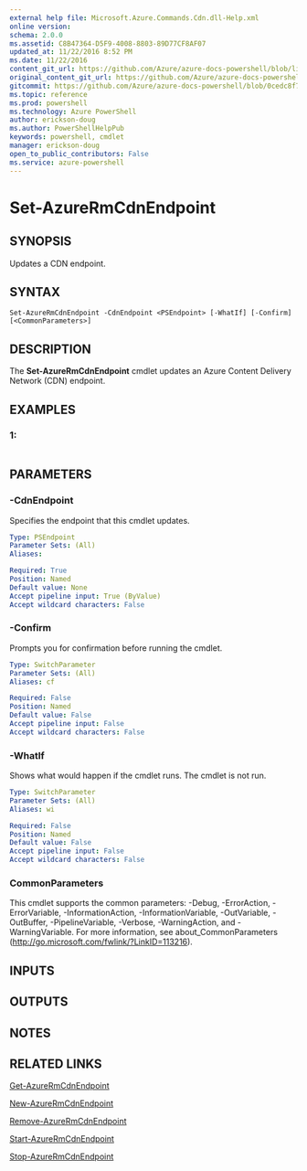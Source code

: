 ```yaml
---
external help file: Microsoft.Azure.Commands.Cdn.dll-Help.xml
online version: 
schema: 2.0.0
ms.assetid: C8B47364-D5F9-4008-8803-89D77CF8AF07
updated_at: 11/22/2016 8:52 PM
ms.date: 11/22/2016
content_git_url: https://github.com/Azure/azure-docs-powershell/blob/live/azureps-cmdlets-docs/ResourceManager/AzureRM.Cdn/v2.2.0/Set-AzureRmCdnEndpoint.md
original_content_git_url: https://github.com/Azure/azure-docs-powershell/blob/live/azureps-cmdlets-docs/ResourceManager/AzureRM.Cdn/v2.2.0/Set-AzureRmCdnEndpoint.md
gitcommit: https://github.com/Azure/azure-docs-powershell/blob/0cedc8f73bc96cf5ac4c69144e17b3de601fd3cc/azureps-cmdlets-docs/ResourceManager/AzureRM.Cdn/v2.2.0/Set-AzureRmCdnEndpoint.md
ms.topic: reference
ms.prod: powershell
ms.technology: Azure PowerShell
author: erickson-doug
ms.author: PowerShellHelpPub
keywords: powershell, cmdlet
manager: erickson-doug
open_to_public_contributors: False
ms.service: azure-powershell
---
```


# Set-AzureRmCdnEndpoint

## SYNOPSIS
Updates a CDN endpoint.

## SYNTAX

```
Set-AzureRmCdnEndpoint -CdnEndpoint <PSEndpoint> [-WhatIf] [-Confirm] [<CommonParameters>]
```

## DESCRIPTION
The **Set-AzureRmCdnEndpoint** cmdlet updates an Azure Content Delivery Network (CDN) endpoint.

## EXAMPLES

### 1:
```

```

## PARAMETERS

### -CdnEndpoint
Specifies the endpoint that this cmdlet updates.

```yaml
Type: PSEndpoint
Parameter Sets: (All)
Aliases: 

Required: True
Position: Named
Default value: None
Accept pipeline input: True (ByValue)
Accept wildcard characters: False
```

### -Confirm
Prompts you for confirmation before running the cmdlet.

```yaml
Type: SwitchParameter
Parameter Sets: (All)
Aliases: cf

Required: False
Position: Named
Default value: False
Accept pipeline input: False
Accept wildcard characters: False
```

### -WhatIf
Shows what would happen if the cmdlet runs.
The cmdlet is not run.

```yaml
Type: SwitchParameter
Parameter Sets: (All)
Aliases: wi

Required: False
Position: Named
Default value: False
Accept pipeline input: False
Accept wildcard characters: False
```

### CommonParameters
This cmdlet supports the common parameters: -Debug, -ErrorAction, -ErrorVariable, -InformationAction, -InformationVariable, -OutVariable, -OutBuffer, -PipelineVariable, -Verbose, -WarningAction, and -WarningVariable. For more information, see about_CommonParameters (http://go.microsoft.com/fwlink/?LinkID=113216).

## INPUTS

## OUTPUTS

## NOTES

## RELATED LINKS

[Get-AzureRmCdnEndpoint](xref:ResourceManager/AzureRM.Cdn/v2.2.0/Get-AzureRmCdnEndpoint.md)

[New-AzureRmCdnEndpoint](xref:ResourceManager/AzureRM.Cdn/v2.2.0/New-AzureRmCdnEndpoint.md)

[Remove-AzureRmCdnEndpoint](xref:ResourceManager/AzureRM.Cdn/v2.2.0/Remove-AzureRmCdnEndpoint.md)

[Start-AzureRmCdnEndpoint](xref:ResourceManager/AzureRM.Cdn/v2.2.0/Start-AzureRmCdnEndpoint.md)

[Stop-AzureRmCdnEndpoint](xref:ResourceManager/AzureRM.Cdn/v2.2.0/Stop-AzureRmCdnEndpoint.md)


